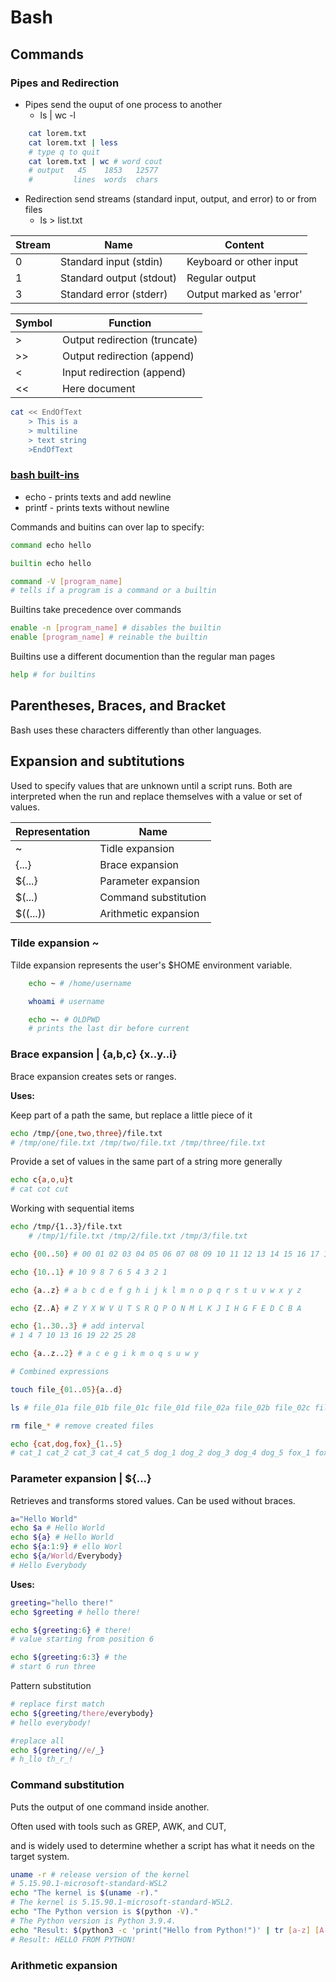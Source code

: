 # Bash

## Commands

### Pipes and Redirection

* Pipes send the ouput of one process to another
    * ls | wc -l

```bash
    cat lorem.txt 
    cat lorem.txt | less
    # type q to quit
    cat lorem.txt | wc # word cout
    # output   45    1853   12577
    #         lines  words  chars
```

* Redirection send streams (standard input, output, and error)
    to or from files
    * ls > list.txt

| Stream | Name     |Content      |
|--------|----------|-------------|
|0|Standard input (stdin) | Keyboard or other input |
|1|Standard output (stdout) | Regular output |
|3| Standard error (stderr) | Output marked as 'error' |

|Symbol | Function |
|-------|---------------|
| > | Output redirection (truncate) |
| >> | Output redirection (append) |
| < | Input redirection (append) |
| << | Here document |

```bash
cat << EndOfText
    > This is a
    > multiline
    > text string
    >EndOfText
```

### [bash built-ins](https://www.gnu.org/software/bash/manual/html_node/Bash-Builtins.html)

* echo - prints texts and add newline
* printf - prints texts without newline

Commands and buitins can over lap to specify:

```bash
command echo hello

builtin echo hello

command -V [program_name] 
# tells if a program is a command or a builtin
```

Builtins take precedence over commands

```bash
enable -n [program_name] # disables the builtin
enable [program_name] # reinable the builtin
```

Builtins use a different documention than the
regular man pages

```bash
help # for builtins

```

## Parentheses, Braces, and Bracket

Bash uses these characters differently than other languages.

## Expansion and subtitutions

Used to specify values that are unknown until a script runs.
Both are interpreted when the run and replace themselves
    with a value or set of values.

| Representation | Name      |
|----------------|-----------|
| ~ | Tidle expansion |
| {...} | Brace expansion |
| ${...} | Parameter expansion |
| $(...) | Command substitution |
| $((...)) | Arithmetic expansion |

### Tilde expansion ~

Tilde expansion represents the user's $HOME environment variable.

```bash
    echo ~ # /home/username

    whoami # username

    echo ~- # OLDPWD 
    # prints the last dir before current
```

### Brace expansion | {a,b,c} {x..y..i}

Brace expansion creates sets or ranges.

**Uses:**

 Keep part of a path the same, but replace a little piece of it

```bash
echo /tmp/{one,two,three}/file.txt
# /tmp/one/file.txt /tmp/two/file.txt /tmp/three/file.txt
```

Provide a set of values in the same part of a string more generally

```bash
echo c{a,o,u}t
# cat cot cut
```

Working with sequential items

```bash
echo /tmp/{1..3}/file.txt
    # /tmp/1/file.txt /tmp/2/file.txt /tmp/3/file.txt

echo {00..50} # 00 01 02 03 04 05 06 07 08 09 10 11 12 13 14 15 16 17 18 19 20 21 22 23 24 25 26 27 28 29 30 31 32 33 34 35 36 37 38 39 40 41 42 43 44 45 46 47 48 49 50

echo {10..1} # 10 9 8 7 6 5 4 3 2 1

echo {a..z} # a b c d e f g h i j k l m n o p q r s t u v w x y z

echo {Z..A} # Z Y X W V U T S R Q P O N M L K J I H G F E D C B A

echo {1..30..3} # add interval
# 1 4 7 10 13 16 19 22 25 28

echo {a..z..2} # a c e g i k m o q s u w y

# Combined expressions 

touch file_{01..05}{a..d}

ls # file_01a file_01b file_01c file_01d file_02a file_02b file_02c file_02d file_03a file_03b file_03c file_03d file_04a file_04b file_04c file_04d file_05a file_05b file_05c file_05d

rm file_* # remove created files

echo {cat,dog,fox}_{1..5}
# cat_1 cat_2 cat_3 cat_4 cat_5 dog_1 dog_2 dog_3 dog_4 dog_5 fox_1 fox_2 fox_3 fox_4 fox_5
```

### Parameter expansion | ${...}

Retrieves and transforms stored values.
Can be used without braces.

```bash
a="Hello World"
echo $a # Hello World
echo ${a} # Hello World
echo ${a:1:9} # ello Worl
echo ${a/World/Everybody} 
# Hello Everybody
```

**Uses:**

```bash
greeting="hello there!"
echo $greeting # hello there!

echo ${greeting:6} # there!
# value starting from position 6

echo ${greeting:6:3} # the
# start 6 run three
```

Pattern substitution

```bash
# replace first match
echo ${greeting/there/everybody} 
# hello everybody!

#replace all
echo ${greeting//e/_} 
# h_llo th_r_!
```

### Command substitution

Puts the output of one command inside another.

Often used with tools such as GREP, AWK, and CUT,

and is widely used to determine whether a script has what it needs on the target system.

```bash
uname -r # release version of the kernel
# 5.15.90.1-microsoft-standard-WSL2
echo "The kernel is $(uname -r)."
# The kernel is 5.15.90.1-microsoft-standard-WSL2.
echo "The Python version is $(python -V)."
# The Python version is Python 3.9.4.
echo "Result: $(python3 -c 'print("Hello from Python!")' | tr [a-z] [A-Z])"
# Result: HELLO FROM PYTHON!
```

### Arithmetic expansion

